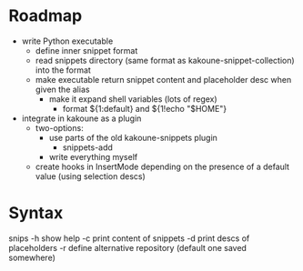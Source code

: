 # Roadmap
* write Python executable
	* define inner snippet format
	* read snippets directory (same format as kakoune-snippet-collection) into the format
	* make executable return snippet content and placeholder desc when given the alias 
		* make it expand shell variables (lots of regex)
			* format ${1:default} and ${1!echo "$HOME"}
* integrate in kakoune as a plugin 
	* two-options:
		* use parts of the old kakoune-snippets plugin 
			* snippets-add 
		* write everything myself
	* create hooks in InsertMode depending on the presence of a default value (using selection descs)

# Syntax

snips <flags> <alias>
	-h show help
	-c print content of snippets <alias>
	-d print descs of placeholders
	-r define alternative repository (default one saved somewhere)
